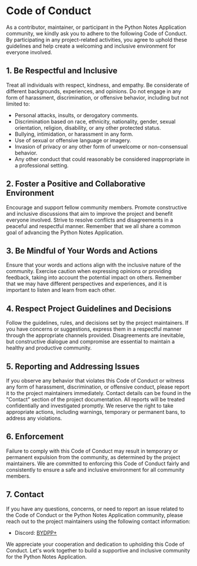 # Code of Conduct

As a contributor, maintainer, or participant in the Python Notes Application community, we kindly ask you to adhere to the following Code of Conduct. By participating in any project-related activities, you agree to uphold these guidelines and help create a welcoming and inclusive environment for everyone involved.

## 1. Be Respectful and Inclusive

Treat all individuals with respect, kindness, and empathy. Be considerate of different backgrounds, experiences, and opinions. Do not engage in any form of harassment, discrimination, or offensive behavior, including but not limited to:

- Personal attacks, insults, or derogatory comments.
- Discrimination based on race, ethnicity, nationality, gender, sexual orientation, religion, disability, or any other protected status.
- Bullying, intimidation, or harassment in any form.
- Use of sexual or offensive language or imagery.
- Invasion of privacy or any other form of unwelcome or non-consensual behavior.
- Any other conduct that could reasonably be considered inappropriate in a professional setting.

## 2. Foster a Positive and Collaborative Environment

Encourage and support fellow community members. Promote constructive and inclusive discussions that aim to improve the project and benefit everyone involved. Strive to resolve conflicts and disagreements in a peaceful and respectful manner. Remember that we all share a common goal of advancing the Python Notes Application.

## 3. Be Mindful of Your Words and Actions

Ensure that your words and actions align with the inclusive nature of the community. Exercise caution when expressing opinions or providing feedback, taking into account the potential impact on others. Remember that we may have different perspectives and experiences, and it is important to listen and learn from each other.

## 4. Respect Project Guidelines and Decisions

Follow the guidelines, rules, and decisions set by the project maintainers. If you have concerns or suggestions, express them in a respectful manner through the appropriate channels provided. Disagreements are inevitable, but constructive dialogue and compromise are essential to maintain a healthy and productive community.

## 5. Reporting and Addressing Issues

If you observe any behavior that violates this Code of Conduct or witness any form of harassment, discrimination, or offensive conduct, please report it to the project maintainers immediately. Contact details can be found in the "Contact" section of the project documentation. All reports will be treated confidentially and investigated promptly. We reserve the right to take appropriate actions, including warnings, temporary or permanent bans, to address any violations.

## 6. Enforcement

Failure to comply with this Code of Conduct may result in temporary or permanent expulsion from the community, as determined by the project maintainers. We are committed to enforcing this Code of Conduct fairly and consistently to ensure a safe and inclusive environment for all community members.

## 7. Contact

If you have any questions, concerns, or need to report an issue related to the Code of Conduct or the Python Notes Application community, please reach out to the project maintainers using the following contact information:


- Discord: [BYDPP+](https://discord.gg/bydpp)

We appreciate your cooperation and dedication to upholding this Code of Conduct. Let's work together to build a supportive and inclusive community for the Python Notes Application.
